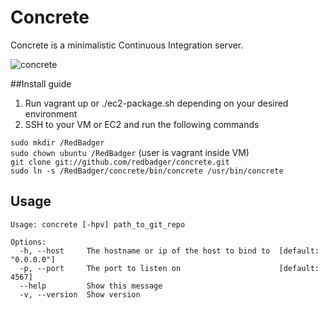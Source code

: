 # Concrete
Concrete is a minimalistic Continuous Integration server.

![concrete](http://dl.dropbox.com/u/1152970/concrete_screenshot_hi.png)

##Install guide

1) Run vagrant up or ./ec2-package.sh depending on your desired environment  
2) SSH to your VM or EC2 and run the following commands  

`sudo mkdir /RedBadger`  
`sudo chown ubuntu /RedBadger` (user is vagrant inside VM)  
`git clone git://github.com/redbadger/concrete.git`  
`sudo ln -s /RedBadger/concrete/bin/concrete /usr/bin/concrete`  

## Usage
    Usage: concrete [-hpv] path_to_git_repo

    Options:
      -h, --host     The hostname or ip of the host to bind to  [default: "0.0.0.0"]
      -p, --port     The port to listen on                      [default: 4567]
      --help         Show this message
      -v, --version  Show version